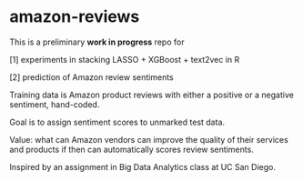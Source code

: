 # amazon-reviews

This is a preliminary **work in progress** repo for 

[1] experiments in stacking LASSO + XGBoost + text2vec in R

[2] prediction of Amazon review sentiments

Training data is Amazon product reviews with either a positive or a negative sentiment, hand-coded.

Goal is to assign sentiment scores to unmarked test data.

Value: what can Amazon vendors can improve the quality of their services and products if then can automatically scores review sentiments.

Inspired by an assignment in Big Data Analytics class at UC San Diego.
